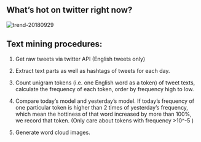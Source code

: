 ## What’s hot on twitter right now?

![trend-20180929][wordcloud]

[wordcloud]: https://raw.githubusercontent.com/xdqc/tweet-trend-everyday/master/word-cloud/trend-20180929.png "trend-20180929"

## Text mining procedures:

1. Get raw tweets via twitter API (English tweets only)

2. Extract text parts as well as hashtags of tweets for each day.

3. Count unigram tokens (i.e. one English word as a token) of tweet texts, calculate the frequency of each token, order by frequency high to low.

4. Compare today’s model and yesterday’s model. If today’s frequency of one particular token is higher than 2 times of yesterday’s frequency, which mean the hottiness of that word increased by more than 100%, we record that token. (Only care about tokens with frequency >10^-5 )

5. Generate word cloud images.
